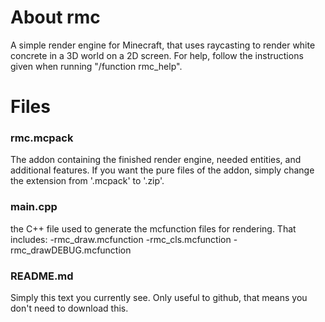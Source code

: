 # About rmc
A simple render engine for Minecraft, that uses raycasting to render white concrete in a 3D world on a 2D screen.
For help, follow the instructions given when running "/function rmc_help".

# Files
### rmc.mcpack
The addon containing the finished render engine, needed entities, and additional features.
If you want the pure files of the addon, simply change the extension from '.mcpack' to '.zip'.

### main.cpp
the C++ file used to generate the mcfunction files for rendering.
That includes:
-rmc_draw.mcfunction
-rmc_cls.mcfunction
-rmc_drawDEBUG.mcfunction

### README.md
Simply this text you currently see. Only useful to github, that means you don't need to download this.
